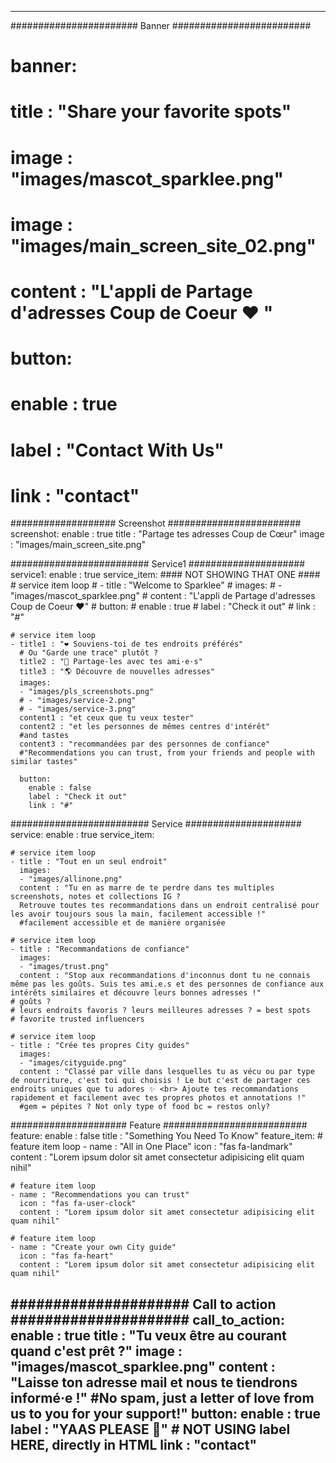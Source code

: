 ---


####################### Banner #########################
# banner:
#  title : "Share your favorite spots"
#  image : "images/mascot_sparklee.png"
#  image : "images/main_screen_site_02.png"
#  content : "L'appli de Partage d'adresses Coup de Coeur ♥ "
#  button:
#    enable : true
#    label : "Contact With Us"
#    link : "contact"

################### Screenshot ########################
screenshot:
  enable : true
  title : "Partage tes adresses Coup de Cœur"
  image : "images/main_screen_site.png"


######################### Service1 #####################
service1:
  enable : true
  service_item:
    #### NOT SHOWING THAT ONE ####
    # service item loop
    # - title : "Welcome to Sparklee"
    #  images:
    #  - "images/mascot_sparklee.png"
    #  content : "L'appli de Partage d'adresses Coup de Coeur ♥"
    #  button:
    #    enable : true
    #    label : "Check it out"
    #    link : "#"

    # service item loop
    - title1 : "❤️ Souviens-toi de tes endroits préférés"
      # Ou "Garde une trace" plutôt ? 
      title2 : "👭 Partage-les avec tes ami·e·s"
      title3 : "🌎 Découvre de nouvelles adresses"
      images:
      - "images/pls_screenshots.png"
      # - "images/service-2.png"
      # - "images/service-3.png"
      content1 : "et ceux que tu veux tester"
      content2 : "et les personnes de mêmes centres d'intérêt"
      #and tastes
      content3 : "recommandées par des personnes de confiance"
      #"Recommendations you can trust, from your friends and people with similar tastes"

      button:
        enable : false
        label : "Check it out"
        link : "#"

######################### Service #####################
service:
  enable : true
  service_item:

    # service item loop
    - title : "Tout en un seul endroit"
      images:
      - "images/allinone.png"
      content : "Tu en as marre de te perdre dans tes multiples screenshots, notes et collections IG ?
      Retrouve toutes tes recommandations dans un endroit centralisé pour les avoir toujours sous la main, facilement accessible !"
      #facilement accessible et de manière organisée 

    # service item loop
    - title : "Recommandations de confiance"
      images:
      - "images/trust.png"
      content : "Stop aux recommandations d'inconnus dont tu ne connais même pas les goûts. Suis tes ami.e.s et des personnes de confiance aux intérêts similaires et découvre leurs bonnes adresses !"
    # goûts ? 
    # leurs endroits favoris ? leurs meilleures adresses ? = best spots
    # favorite trusted influencers

    # service item loop
    - title : "Crée tes propres City guides"
      images:
      - "images/cityguide.png"
      content : "Classé par ville dans lesquelles tu as vécu ou par type de nourriture, c'est toi qui choisis ! Le but c'est de partager ces endroits uniques que tu adores ✨ <br> Ajoute tes recommandations rapidement et facilement avec tes propres photos et annotations !"
      #gem = pépites ? Not only type of food bc = restos only?

##################### Feature ##########################
feature:
  enable : false
  title : "Something You Need To Know"
  feature_item:
    # feature item loop
    - name : "All in One Place"
      icon : "fas fa-landmark"
      content : "Lorem ipsum dolor sit amet consectetur adipisicing elit quam nihil"
      
    # feature item loop
    - name : "Recommendations you can trust"
      icon : "fas fa-user-clock"
      content : "Lorem ipsum dolor sit amet consectetur adipisicing elit quam nihil"
      
    # feature item loop
    - name : "Create your own City guide"
      icon : "fas fa-heart"
      content : "Lorem ipsum dolor sit amet consectetur adipisicing elit quam nihil"
      

##################### Call to action #####################
call_to_action:
  enable : true
  title : "Tu veux être au courant quand c'est prêt ?"
  image : "images/mascot_sparklee.png"
  content : "Laisse ton adresse mail et nous te tiendrons informé·e !"
  #No spam, just a letter of love from us to you for your support!"
  button:
    enable : true
    label : "YAAS PLEASE 🙌"
    # NOT USING label HERE, directly in HTML
    link : "contact"
---